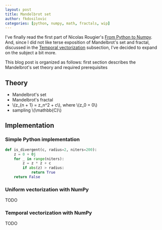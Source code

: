 ```yaml
---
layout: post
title: Mandelbrot set
author: fkdosilovic
categories: [python, numpy, math, fractals, wip]
---
```


I've finally read the first part of Nicolas Rougier's [From Python to Numpy](https://www.labri.fr/perso/nrougier/from-python-to-numpy/).
And, since I did not like terse exposition of Mandelbrot's set and fractal,
discussed in the [Temporal vectorization](https://www.labri.fr/perso/nrougier/from-python-to-numpy/#temporal-vectorization)
subsection, I've decided to expand on the subject a bit more.

This blog post is organized as follows: first section describes the Mandelbrot's set theory and required prerequisites

## Theory

- Mandelbrot's set
- Mandelbrot's fractal
- \\(z_{n + 1} = z_n^2 + c\\), where \\(z_0 = 0\\)
- sampling \\(\mathbb{C}\\)

## Implementation

### Simple Python implementation

```python
def is_divergent(c, radius=2, niters=200):
    z = 0 + 0j
    for _ in range(niters):
        z = z * z + c
        if abs(z) > radius:
            return True
    return False
```

### Uniform vectorization with NumPy

TODO

### Temporal vectorization with NumPy

TODO
